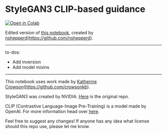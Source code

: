 # StyleGAN3 CLIP-based guidance

<a href="https://colab.research.google.com/github/ouhenio/StyleGAN3-CLIP-notebook/blob/main/StyleGAN3%2BCLIP.ipynb">
<img src="https://colab.research.google.com/assets/colab-badge.svg"
     alt="Open in Colab"
/>
</a>

Edited version of [this notebook](https://colab.research.google.com/drive/1eYlenR1GHPZXt-YuvXabzO9wfh9CWY36#scrollTo=LQf7tzBQ8rn2), created by [nshepperd](https://twitter.com/nshepperd1)(https://github.com/nshepperd).

---

to-dos:

- Add inversion
- Add model mixins

---

This notebook uses work made by [Katherine Crowson](https://twitter.com/RiversHaveWings)(https://github.com/crowsonkb).

StyleGAN3 was created by NVIDIA. [Here](https://github.com/NVlabs/stylegan3) is the original repo.

CLIP (Contrastive Language-Image Pre-Training) is a model made by OpenAI. For more information head over [here](https://github.com/openai/CLIP).

Feel free to suggest any changes! If anyone has any idea what license should this repo use, please let me know.
